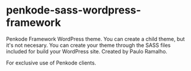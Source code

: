 # penkode-sass-wordpress-framework

Penkode Framework WordPress theme. You can create a child theme, but it's not necesary.
You can create your theme through the SASS files included for build your WordPress site. Created by Paulo Ramalho.

For exclusive use of Penkode clients.
